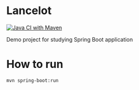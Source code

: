 # Lancelot

[![Java CI with Maven](https://github.com/tanaty5828/lancelot/actions/workflows/maven.yml/badge.svg)](https://github.com/tanaty5828/lancelot/actions/workflows/maven.yml)

Demo project for studying Spring Boot application

# How to run

```shell
mvn spring-boot:run
```
